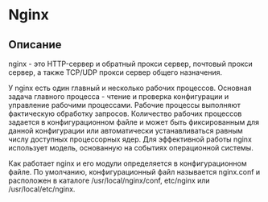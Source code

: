 # Nginx

## Описание

nginx - это HTTP-сервер и обратный прокси сервер, почтовый прокси сервер, а также TCP/UDP прокси сервер общего назначения.

У nginx есть один главный и несколько рабочих процессов. Основная задача главного процесса - чтение и проверка конфигурации и управление рабочими процессами. Рабочие процессы выполняют фактическую обработку запросов. Количество рабочих процессов задается в конфигурационном файле и может быть фиксированным для данной конфигурации или автоматически устанавливаться равным числу доступных процессорных ядер. Для эффективной работы nginx использует модель, основанную на событиях операционной системы.

Как работает nginx и его модули определяется в конфигурационном файле. По умолчанию, конфигурационный файл называется nginx.conf и расположен в каталоге /usr/local/nginx/conf, etc/nginx или /usr/local/etc/nginx.
